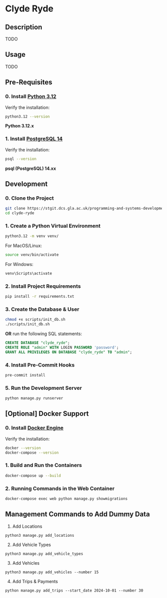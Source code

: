 # Clyde Ryde


## Description
TODO


## Usage
TODO


## Pre-Requisites
### 0. Install [Python 3.12](https://www.python.org/downloads/release/python-3120/)
Verify the installation:
```bash
python3.12 --version
```
**Python 3.12.x**

### 1. Install [PostgreSQL 14](https://www.postgresql.org/download/)
Verify the installation:
```bash
psql --version
```
**psql (PostgreSQL) 14.xx**


## Development

### 0. Clone the Project
```bash
git clone https://stgit.dcs.gla.ac.uk/programming-and-systems-development-m/2024/lb03-04/clyde-ryde.git
cd clyde-ryde
```

### 1. Create a Python Virtual Environment
```bash
python3.12 -m venv venv/
```
For MacOS/Linux:
```bash
source venv/bin/activate
```
For Windows:
```bash
venv\Scripts\activate
```

### 2. Install Project Requirements
```bash
pip install -r requirements.txt
```

### 3. Create the Database & User
```bash
chmod +x scripts/init_db.sh
./scripts/init_db.sh
```
**OR** run the following SQL statements:
```sql
CREATE DATABASE "clyde_ryde";
CREATE ROLE "admin" WITH LOGIN PASSWORD 'password';
GRANT ALL PRIVILEGES ON DATABASE "clyde_ryde" TO "admin";
```

### 4. Install Pre-Commit Hooks
```bash
pre-commit install
```

### 5. Run the Development Server
```bash
python manage.py runserver
```


## [Optional] Docker Support

### 0. Install [Docker Engine](https://docs.docker.com/engine/install/)
Verify the installation:
```bash
docker --version
docker-compose --version
```

### 1. Build and Run the Containers
```bash
docker-compose up --build
```

### 2. Running Commands in the Web Container
```bash
docker-compose exec web python manage.py showmigrations
```


## Management Commands to Add Dummy Data
1. Add Locations
```shell
python3 manage.py add_locations
```

2. Add Vehicle Types
```shell
python3 manage.py add_vehicle_types
```

3. Add Vehicles
```shell
python3 manage.py add_vehicles --number 15
```

4. Add Trips & Payments
```shell
python manage.py add_trips --start_date 2024-10-01 --number 30
```
